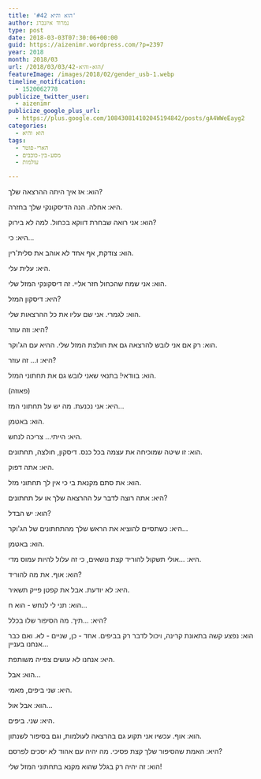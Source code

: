 ```yaml
---
title: 'הוא והיא #42'
author: נמרוד איזנברג
type: post
date: 2018-03-03T07:30:06+00:00
guid: https://aizenimr.wordpress.com/?p=2397
year: 2018
month: 2018/03
url: /2018/03/03/הוא-והיא-42/
featureImage: /images/2018/02/gender_usb-1.webp
timeline_notification:
  - 1520062778
publicize_twitter_user:
  - aizenimr
publicize_google_plus_url:
  - https://plus.google.com/108430814102045194842/posts/gA4WWeEayg2
categories:
  - הוא והיא
tags:
  - הארי-פוטר
  - מסע-בין-כוכבים
  - עולמות

---
```

הוא: אז איך היתה ההרצאה שלך?

היא: אחלה. הנה הדיסקונקי שלך בחזרה.

הוא: אני רואה שבחרת דווקא בכחול. למה לא בירוק?

היא: כי...

הוא: צודקת, אף אחד לא אוהב את סלית'רין.

היא: עלית עלי.

הוא: אני שמח שהכחול חזר אליי. זה דיסקונקי המזל שלי.

היא: דיסקון המזל?

הוא: לגמרי. אני שם עליו את כל ההרצאות שלי.

היא: וזה עוזר?

הוא: רק אם אני לובש להרצאה גם את חולצת המזל שלי. ההיא עם הג'וקר.

היא: ו... זה עוזר?

הוא: בוודאי! בתנאי שאני לובש גם את תחתוני המזל.

(פאוזה)

היא: אני נכנעת. מה יש על תחתוני המז...

הוא: באטמן.

היא: הייתי... צריכה לנחש.

הוא: זו שיטה שמוכיחה את עצמה בכל כנס. דיסקון, חולצה, תחתונים.

היא: אתה דפוק.

הוא: את סתם מקנאת בי כי אין לך תחתוני מזל.

היא: אתה רוצה לדבר על ההרצאה שלך או על תחתונים?

הוא: יש הבדל?

היא: כשתסיים להוציא את הראש שלך מהתחתונים של הג'וקר...

הוא: באטמן.

היא: ...אולי תשקול להוריד קצת נושאים, כי זה עלול להיות עמוס מדי.

הוא: אוף. את מה להוריד?

היא: לא יודעת. אבל את קפטן פייק תשאיר.

הוא: תני לי לנחש - הוא ח...

היא: ...תיך. מה הסיפור שלו בכלל?

הוא: נפצע קשה בתאונת קרינה, ויכול לדבר רק בביפים. אחד - כן, שניים - לא. ואם כבר אנחנו בעניין...

היא: אנחנו לא עושים צפייה משותפת.

הוא: אבל...

היא: שני ביפים, מאמי.

הוא: אבל אול...

היא: שני. ביפים.

הוא: אוף. עכשיו אני תקוע גם בהרצאה לעולמות, וגם בסיפור לשנתון.

היא: האמת שהסיפור שלך קצת פסיכי. מה יהיה עם אהוד לא יסכים לפרסם?

הוא: זה יהיה רק בגלל שהוא מקנא בתחתוני המזל שלי!